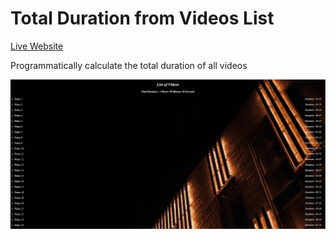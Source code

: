 Total Duration from Videos List
===============================  

[Live Website](https://utkarshpathrabe.github.io/Total-Duration-from-Videos-List/)  

Programmatically calculate the total duration of all videos  

![Main Page](./assets/main_page.png)  
